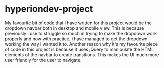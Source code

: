 # hyperiondev-project

My favourite bit of code that i have written for this project would be the dropdown navbar both in desktop and mobile view. This is because previously i use to struggle so much in trying to make the dropdown work properly and now with practice, i have managed to get the dropdown working the way i wanted it to. Another reason why it's my favourite piece of code in this project is because it uses jQuery to manipulate the HTML elements of the navbar to create transitions. This makes the UI much more user friendly for the user to navigate.
